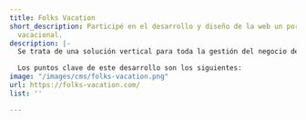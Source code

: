 ```yaml
---
title: Folks Vacation
short_description: Participé en el desarrollo y diseño de la web un portal de alquiler
  vacacional.
description: |-
  Se trata de una solución vertical para toda la gestión del negocio de alquiler vacacional antes, durante y después de la estancia de los huéspedes: gestión de propiedades y reservas, búsqueda de disponibilidades, checkin online y comentarios.

  Los puntos clave de este desarrollo son los siguientes:
image: "/images/cms/folks-vacation.png"
url: https://folks-vacation.com/
list: ''

---
```

